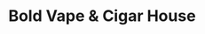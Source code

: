 ---
title: "Bold Vape & Cigar House"
url: /edinburgh/bold-vape-and-cigar-house/
shop: e-cigarette
---